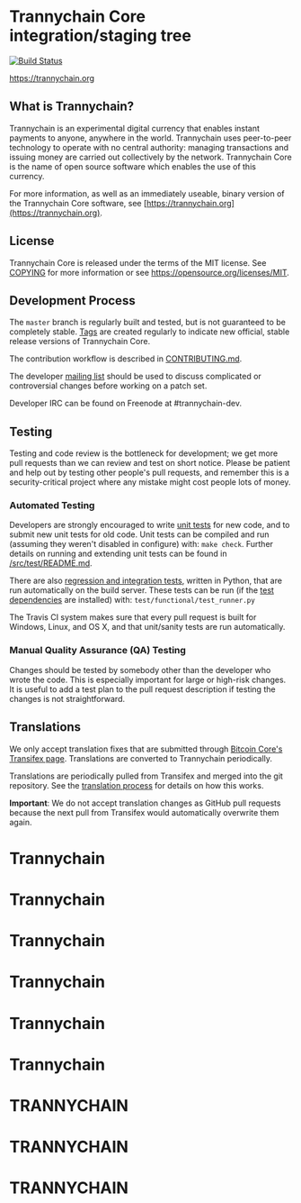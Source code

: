 Trannychain Core integration/staging tree
=====================================

[![Build Status](https://travis-ci.org/trannychain-project/trannychain.svg?branch=master)](https://travis-ci.org/trannychain-project/trannychain)

https://trannychain.org

What is Trannychain?
----------------

Trannychain is an experimental digital currency that enables instant payments to
anyone, anywhere in the world. Trannychain uses peer-to-peer technology to operate
with no central authority: managing transactions and issuing money are carried
out collectively by the network. Trannychain Core is the name of open source
software which enables the use of this currency.

For more information, as well as an immediately useable, binary version of
the Trannychain Core software, see [https://trannychain.org](https://trannychain.org).

License
-------

Trannychain Core is released under the terms of the MIT license. See [COPYING](COPYING) for more
information or see https://opensource.org/licenses/MIT.

Development Process
-------------------

The `master` branch is regularly built and tested, but is not guaranteed to be
completely stable. [Tags](https://github.com/trannychain-project/trannychain/tags) are created
regularly to indicate new official, stable release versions of Trannychain Core.

The contribution workflow is described in [CONTRIBUTING.md](CONTRIBUTING.md).

The developer [mailing list](https://groups.google.com/forum/#!forum/trannychain-dev)
should be used to discuss complicated or controversial changes before working
on a patch set.

Developer IRC can be found on Freenode at #trannychain-dev.

Testing
-------

Testing and code review is the bottleneck for development; we get more pull
requests than we can review and test on short notice. Please be patient and help out by testing
other people's pull requests, and remember this is a security-critical project where any mistake might cost people
lots of money.

### Automated Testing

Developers are strongly encouraged to write [unit tests](src/test/README.md) for new code, and to
submit new unit tests for old code. Unit tests can be compiled and run
(assuming they weren't disabled in configure) with: `make check`. Further details on running
and extending unit tests can be found in [/src/test/README.md](/src/test/README.md).

There are also [regression and integration tests](/test), written
in Python, that are run automatically on the build server.
These tests can be run (if the [test dependencies](/test) are installed) with: `test/functional/test_runner.py`

The Travis CI system makes sure that every pull request is built for Windows, Linux, and OS X, and that unit/sanity tests are run automatically.

### Manual Quality Assurance (QA) Testing

Changes should be tested by somebody other than the developer who wrote the
code. This is especially important for large or high-risk changes. It is useful
to add a test plan to the pull request description if testing the changes is
not straightforward.

Translations
------------

We only accept translation fixes that are submitted through [Bitcoin Core's Transifex page](https://www.transifex.com/projects/p/bitcoin/).
Translations are converted to Trannychain periodically.

Translations are periodically pulled from Transifex and merged into the git repository. See the
[translation process](doc/translation_process.md) for details on how this works.

**Important**: We do not accept translation changes as GitHub pull requests because the next
pull from Transifex would automatically overwrite them again.
# Trannychain
# Trannychain
# Trannychain
# Trannychain
# Trannychain
# Trannychain
# TRANNYCHAIN
# TRANNYCHAIN
# TRANNYCHAIN
